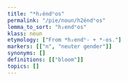 ```yaml
---
title: "*h₂éndʰos"
permalink: "/pie/noun/h2éndʰos"
lemma_to_sort: "h₂endʰos"
klass: noun
etymology: ["From *h₂endʰ- +‎ *-os."]
markers: [["n", "neuter gender"]]
synonyms: []
definitions: [["bloom"]]
topics: []
---
```

